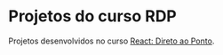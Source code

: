 # Projetos do curso RDP

Projetos desenvolvidos no curso [React: Direto ao Ponto](https://www.lucascaton.com.br/cursos/rdp).
